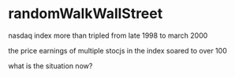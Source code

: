 # randomWalkWallStreet

nasdaq index more than tripled from late 1998 to march 2000

the price earnings of multiple stocjs in the index soared to over 100

what is the situation now?

